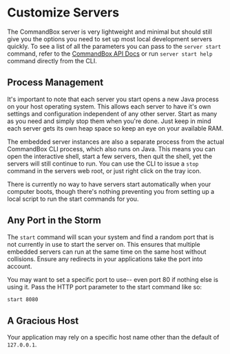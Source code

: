 # Customize Servers

The CommandBox server is very lightweight and minimal but should still give you the options you need to set up most local development servers quickly.  To see a list of all the parameters you can pass to the `server start` command, refer to the [CommandBox API Docs](http://apidocs.ortussolutions.com/commandbox/1.0.0/index.html?commandbox/commands/server/start.html) or run `server start help` command directly from the CLI.

## Process Management

It's important to note that each server you start opens a new Java process on your host operating system.  This allows each server to have it's own settings and configuration independent of any other server.  Start as many as you need and simply stop them when you're done.  Just keep in mind each server gets its own heap space so keep an eye on your available RAM.

The embedded server instances are also a separate process from the actual CommandBox CLI process, which also runs on Java.  This means you can open the interactive shell, start a few servers, then quit the shell, yet the servers will still continue to run.  You can use the CLI to issue a `stop` command in the servers web root, or just right click on the tray icon.  

There is currently no way to have servers start automatically when your computer boots, though there's nothing preventing you from setting up a local script to run the start commands for you. 

## Any Port in the Storm

The `start` command will scan your system and find a random port that is not currently in use to start the server on.  This ensures that multiple embedded servers can run at the same time on the same host without collisions.  Ensure any redirects in your applications take the port into account.   

You may want to set a specific port to use-- even port 80 if nothing else is using it.  Pass the HTTP port parameter to the start command like so:
 
 ```bash
 start 8080
 ```
 

 
 ## A Gracious Host
 
 Your application may rely on a specific host name other than the default of `127.0.0.1`.  
 
 
 
 
 
 
 
